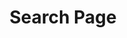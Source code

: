 ---
title: "Search Page" # in any language you want
layout: "search" # necessary for search
url: "/search"
description: "internal search for the website"
summary: "search"
# placeholder: ""
---